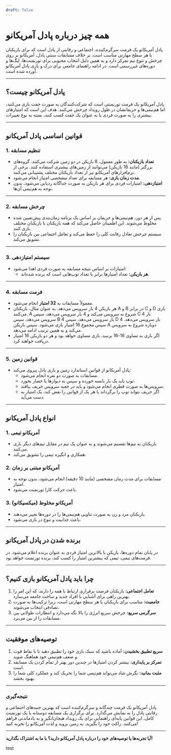 ```yaml
---
draft: false
---
```

# همه چیز درباره پادل آمریکانو

پادل آمریکانو یک فرمت سرگرم‌کننده، اجتماعی و رقابتی از پادل است که برای بازیکنان با هر سطح مهارتی مناسب است. بر خلاف مسابقات سنتی پادل، آمریکانو بر روی چرخش و تنوع تیم تمرکز دارد و به همین دلیل انتخاب محبوبی برای تورنمنت‌ها، لیگ‌ها و دوره‌های غیررسمی است. در ادامه راهنمای جامعی برای درک و بازی پادل آمریکانو آورده شده است.

---

## **پادل آمریکانو چیست؟**

پادل آمریکانو یک فرمت تورنمنتی است که شرکت‌کنندگان به صورت جفت بازی می‌کنند، اما هم‌تیمی‌ها و حریفانشان در طول رویداد چرخش می‌کنند. هدف این است که امتیازهای بیشتری را به صورت فردی یا به عنوان یک جفت کسب کنند، بسته به نوع تغییرات.

---

## **قوانین اساسی پادل آمریکانو**

### **1. تنظیم مسابقه**
- **تعداد بازیکنان:** به طور معمول، 8 بازیکن در دو زمین شرکت می‌کنند. گروه‌های بزرگتر (مانند 16 بازیکن) می‌توانند از زمین‌های بیشتری استفاده کنند. برخی از نرم‌افزارهای آمریکانو نیز از تعداد بازیکنان مختلف پشتیبانی می‌کنند.
- **مدت زمان بازی:** هر مسابقه برای تعداد مشخصی امتیاز انجام می‌شود.
- **امتیازدهی:** امتیازات فردی برای هر بازیکن به صورت جداگانه ردیابی می‌شود، بدون توجه به هم‌تیمی آن‌ها.

---

### **2. چرخش مسابقه**
- پس از هر دور، هم‌تیمی‌ها و حریفان بر اساس یک برنامه زمان‌بندی پیش‌تعیین شده مخلوط می‌شوند. این اطمینان حاصل می‌کند که همه بازیکنان با بازیکنان مختلف بازی کنند.
- سیستم چرخش تعادل رقابت کلی را حفظ می‌کند و تعامل اجتماعی بین بازیکنان را تشویق می‌کند.

---

### **3. سیستم امتیازدهی**
- امتیازات بر اساس نتیجه مسابقه به صورت فردی اهدا می‌شود:
  - **هر بازیکن:** تعداد امتیازها برابر با تعداد توپ‌هایی است که برنده شده‌اند.

---

### **4. فرمت مسابقه**
- معمولاً مسابقات به **32 امتیاز** انجام می‌شود.
- هر بازیکن 4 بار سرویس می‌دهد. به عنوان مثال، بازیکنان A و B در برابر C و D بازی می‌کنند. A شروع به سرویس می‌کند و 4 بار سرویس می‌دهد، سپس C 4 بار سرویس می‌دهد، سپس B 4 بار سرویس می‌دهد، سپس D 4 بار سرویس می‌دهد. سپس مجموع 16 امتیاز بازی می‌شود. سپس بازیکن A دوباره شروع به سرویس می‌کند و به همین ترتیب ادامه می‌دهد.
- اگر بازی به تساوی 16-16 برسد، بازی مساوی خواهد بود و هر دو بازیکن 16 امتیاز دریافت خواهند کرد.

---

### **5. قوانین زمین**
- پادل آمریکانو از قوانین استاندارد زمین و بازی پادل پیروی می‌کند:
  - مسابقات به صورت دو نفره انجام می‌شود.
  - توپ باید یک بار بانسه خورده و سپس به دیوارها یا حصار بخورد.
  - سرویس‌ها به صورت قطری انجام می‌شود و باید در جعبه سرویس حریف بیافتد.
  - اگر حریف نتواند توپ را برگرداند یا هر یک از قوانین را نقض کند، یک امتیاز به دست می‌آید.

---

## **انواع پادل آمریکانو**

### **1. آمریکانو تیمی**
- بازیکنان به تیم‌ها تقسیم می‌شوند و به عنوان یک تیم در مقابل تیم‌های دیگر بازی می‌کنند.
- همکاری و انگیزه تیمی را تشویق می‌کند.

### **2. آمریکانو مبتنی بر زمان**
- مسابقات برای مدت زمان مشخصی (مانند 10 دقیقه) انجام می‌شود، بدون توجه به امتیاز.
- باعث حرکت کارا تورنمنت می‌شود.

### **3. آمریکانو مخلوط (میکسیکانو)**
- بازیکنان مرد و زن به صورت تناوبی هم‌تیمی‌ها را در دوره‌ها تغییر می‌دهند.
- باعث جذابیت و تنوع در بازی می‌شود.

---

## **برنده شدن در پادل آمریکانو**

در پایان تمام دوره‌ها، بازیکن با بالاترین امتیاز فردی به عنوان برنده اعلام می‌شود. در فرمت‌های تیمی، تیمی که بیشترین امتیاز را کسب کند، برنده تورنمنت خواهد بود.

---

## **چرا باید پادل آمریکانو بازی کنیم؟**

1. **تعامل اجتماعی:** بازیکنان فرصت برقراری ارتباط با همه را دارند، که این امر را بهترین راهی برای آشنایی با افراد جدید و ساخت جامعه می‌سازد.
2. **جامعیت:** مناسب برای بازیکنان با هر سطح مهارتی است، زیرا ترکیب‌ها به صورت تصادفی انتخاب می‌شوند.
3. **سرگرمی سریع:** چرخش سریع انرژی را بالا نگه می‌دارد و انتظارات طولانی بین مسابقات را از بین می‌برد.

---

## **توصیه‌های موفقیت**

1. **سریع تطبیق بخشیدن:** آماده باشید که سبک بازی خود را تطبیق دهید تا با نقاط قوت و ضعف هم‌تیمی خود هماهنگ شوید.
2. **تمرکز بر پایداری:** بیشتر کردن امتیازها در چندین دور بهتر از تمام کردن یک مسابقه است.
3. **مثبت بمانید:** نگرش شاد می‌تواند هم‌تیمی شما را تحریک کند و عملکرد کلی شما را بهبود بخشد.

---

### **نتیجه‌گیری**

پادل آمریکانو یک فرمت چند‌گانه و سرگرم‌کننده است که بهترین جنبه‌های اجتماعی و رقابتی پادل را به نمایش می‌گذارد. برای برگزاری یک مسابقه دوستانه یا یک تورنمنت کامل، این قوانین پایه‌ای راهنمایی برای یک رویداد هیجان‌انگیز و به یادماندنی فراهم می‌کنند. راکت خود را بگیرید، به زمین بروید و لذت آمریکانو را تجربه کنید!

---

**آیا تجربه‌ها یا توصیه‌های خود را درباره پادل آمریکانو دارید؟ با ما به اشتراک بگذارید!**

test